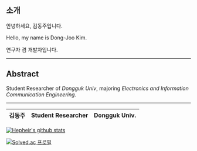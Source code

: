 <!--
**Hepheir/Hepheir** is a ✨ _special_ ✨ repository because its `README.md` (this file) appears on your GitHub profile.

Here are some ideas to get you started:

- 🔭 I’m currently working on ...
- 🌱 I’m currently learning ...
- 👯 I’m looking to collaborate on ...
- 🤔 I’m looking for help with ...
- 💬 Ask me about ...
- 📫 How to reach me: ...
- 😄 Pronouns: ...
- ⚡ Fun fact: ...
-->

## 소개

안녕하세요, 김동주입니다.

Hello, my name is Dong-Joo Kim.

연구자 겸 개발자입니다.

---

## Abstract

Student Researcher of *Dongguk Univ*, majoring *Electronics and Information Communication Engineering*.

---

| 김동주 | Student Researcher | Dongguk Univ. |
| --- | --- | --- |


[![Hepheir's github stats](https://github-readme-stats.vercel.app/api?username=hepheir)](https://github.com/sgc109/github-readme-stats)

[![Solved.ac 프로필](http://mazassumnida.wtf/api/v2/generate_badge?boj=hepheir)](https://solved.ac/hepheir)
